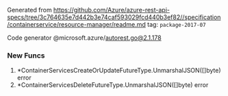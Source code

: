 Generated from https://github.com/Azure/azure-rest-api-specs/tree/3c764635e7d442b3e74caf593029fcd440b3ef82//specification/containerservice/resource-manager/readme.md tag: `package-2017-07`

Code generator @microsoft.azure/autorest.go@2.1.178


### New Funcs

1. *ContainerServicesCreateOrUpdateFutureType.UnmarshalJSON([]byte) error
1. *ContainerServicesDeleteFutureType.UnmarshalJSON([]byte) error

